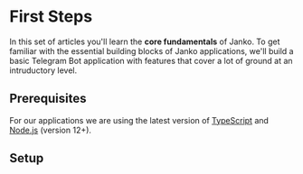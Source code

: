 # First Steps
In this set of articles you'll learn the **core fundamentals** of Janko. To get familiar with the essential building blocks of Janko applications, we'll build a basic Telegram Bot application with features that cover a lot of ground at an intruductory level.

## Prerequisites
For our applications we are using the latest version of [TypeScript](https://www.typescriptlang.org/) and [Node.js](https://nodejs.org/) (version 12+).

## Setup